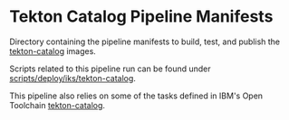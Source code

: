 # Tekton Catalog Pipeline Manifests

Directory containing the pipeline manifests to build, test, and publish the [tekton-catalog](../../tekton-catalog) images.

Scripts related to this pipeline run can be found under [scripts/deploy/iks/tekton-catalog](../../scripts/deploy/iks/tekton-catalog).

This pipeline also relies on some of the tasks defined in IBM's Open Toolchain [tekton-catalog](https://github.com/open-toolchain/tekton-catalog).